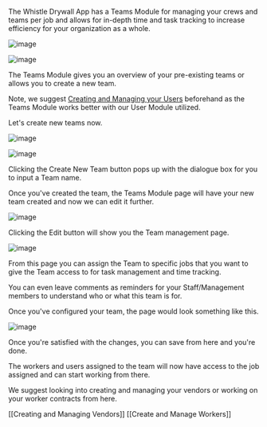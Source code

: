 The Whistle Drywall App has a Teams Module for managing your crews and teams per job and allows for in-depth time and task tracking to increase efficiency for your organization as a whole.

![image](https://github.com/user-attachments/assets/bd9beae7-96a1-428d-a7e8-ec90b2446514)

![image](https://github.com/user-attachments/assets/fbe4840e-3cbb-4051-b48b-b4dd6ed4b54d)

The Teams Module gives you an overview of your pre-existing teams or allows you to create a new team.

Note, we suggest [Creating and Managing your Users](https://knowledge-base-whistledrywallapp.netlify.app/User%20Management/creating-and-managing-users/) beforehand as the Teams Module works better with our User Module utilized.

Let's create new teams now.

![image](https://github.com/user-attachments/assets/08733298-15ff-4c81-a0ef-92cb49d7c8ca)

![image](https://github.com/user-attachments/assets/244ebce9-fcdf-4e99-9737-e387a8f3d73f)

Clicking the Create New Team button pops up with the dialogue box for you to input a Team name.

Once you've created the team, the Teams Module page will have your new team created and now we can edit it further.

![image](https://github.com/user-attachments/assets/6a3c7585-2f3c-4afa-8b8e-90ffdfc84840)

Clicking the Edit button will show you the Team management page.

![image](https://github.com/user-attachments/assets/d59b0862-4fe3-46d9-bb46-10de02092d20)

From this page you can assign the Team to specific jobs that you want to give the Team access to for task management and time tracking.

You can even leave comments as reminders for your Staff/Management members to understand who or what this team is for.

Once you've configured your team, the page would look something like this.

![image](https://github.com/user-attachments/assets/2f65f88c-be29-4ecc-bea9-f472154143b8)

Once you're satisfied with the changes, you can save from here and you're done.

The workers and users assigned to the team will now have access to the job assigned and can start working from there.

We suggest looking into creating and managing your vendors or working on your worker contracts from here.

[[Creating and Managing Vendors]]
[[Create and Manage Workers]]
